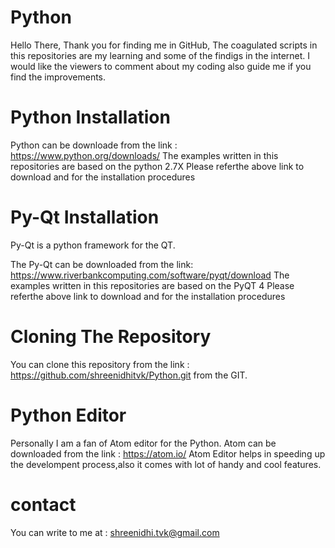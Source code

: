 # Python

Hello There,
Thank you for finding me in GitHub,
The coagulated scripts in this repositories are my learning and some of the findigs in the internet.
I would like the viewers to comment about my coding also guide me if you find the improvements.

  # Python Installation
  
  Python can be downloade from  the link : https://www.python.org/downloads/
  The examples written in this repositories are based on the python 2.7X
  Please referthe above link to download and for the installation procedures
  
  # Py-Qt Installation 
  
  Py-Qt is a python framework for the QT.
  
  The Py-Qt can be downloaded from the link: https://www.riverbankcomputing.com/software/pyqt/download
  The examples written in this repositories are based on the PyQT 4
  Please referthe above link to download and for the installation procedures
  
  # Cloning The Repository
  
  You can clone this repository from the link : https://github.com/shreenidhitvk/Python.git from the GIT.
  
  # Python Editor
  
  Personally I am a fan of Atom editor for the Python.
  Atom can be downloaded from the link : https://atom.io/
  Atom Editor helps in speeding up the develompent process,also it comes with lot of handy and cool features.
  
  
  
  # contact 
  You can write to me at : shreenidhi.tvk@gmail.com
  
  
  
  
